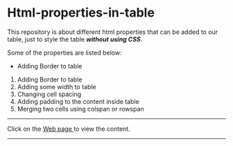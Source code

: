 # Html-properties-in-table

This repository is about different html properties that can be added to our table, just to style the table <strong><i>without using CSS</i></strong>.

Some of the properties are listed below:
<ul>
  <li>Adding Border to table</li>
</ul>

1. Adding Border to table
2. Adding some width to table
3. Changing cell spacing
4. Adding padding to the content inside table
5. Merging two cells using colspan or rowspan
<hr>
Click on the <a href = "https://shivansh-thakur.github.io/Html-properties-in-table/" target = "_blank"> Web page </a> to view the content.
<hr>
